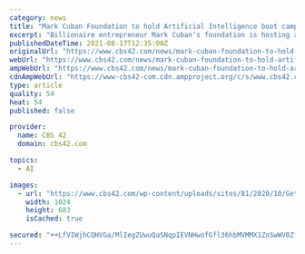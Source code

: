 ```yaml
---
category: news
title: "Mark Cuban Foundation to hold Artificial Intelligence boot camp in Birmingham"
excerpt: "Billionaire entrepreneur Mark Cuban’s foundation is hosting an Artificial Intelligence boot camp in several cities which include Birmingham. The initiative is"
publishedDateTime: 2021-08-17T12:35:00Z
originalUrl: "https://www.cbs42.com/news/mark-cuban-foundation-to-hold-artificial-intelligence-boot-camp-in-birmingham/"
webUrl: "https://www.cbs42.com/news/mark-cuban-foundation-to-hold-artificial-intelligence-boot-camp-in-birmingham/"
ampWebUrl: "https://www.cbs42.com/news/mark-cuban-foundation-to-hold-artificial-intelligence-boot-camp-in-birmingham/amp/"
cdnAmpWebUrl: "https://www-cbs42-com.cdn.ampproject.org/c/s/www.cbs42.com/news/mark-cuban-foundation-to-hold-artificial-intelligence-boot-camp-in-birmingham/amp/"
type: article
quality: 54
heat: 54
published: false

provider:
  name: CBS 42
  domain: cbs42.com

topics:
  - AI

images:
  - url: "https://www.cbs42.com/wp-content/uploads/sites/81/2020/10/GettyImages-1158140219.jpg?w=1280"
    width: 1024
    height: 683
    isCached: true

secured: "++LfVIWjhCQHVGa/MlIegZUwuQaSNqpIEVNHwofGfl36hbMVMMX1ZnSwWV0Zf3mrpoU8OkJT6CcGdY3MUD0zbtVU161j92we1+6F6ia64vLUADYe0GtmlQA6wd4If0xq3tbNUOxDga9gjJQ6OjXYFh+pR/LkZXk3d1cGY1Ghcr7v69A1qMPstuvkhCvL3ZhSq2iJ2yj8OMlAVDTXRhW+ZNn6mQtnMqqDtMW11Z80mMSuYisVfrJfshVlg6eBZgoqgCAmWnuNS+1Z+pxqcXQ9pEg3yOSmB8a/Ge/H6QmiwIoCE44GzIWSZ6cTj/8uathIPScVL07pMI2yI91QX6tMbtOO+jT1K6oECpbHzZYFMEI=;PoMER/TIKCG5wg9wWzHbgw=="
---
```


